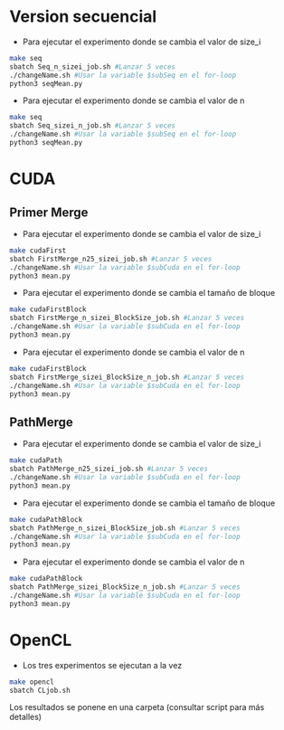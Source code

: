 # Version secuencial

- Para ejecutar el experimento donde se cambia el valor de size_i
```bash
make seq
sbatch Seq_n_sizei_job.sh #Lanzar 5 veces
./changeName.sh #Usar la variable $subSeq en el for-loop
python3 seqMean.py
``` 

- Para ejecutar el experimento donde se cambia el valor de n
```bash
make seq
sbatch Seq_sizei_n_job.sh #Lanzar 5 veces
./changeName.sh #Usar la variable $subSeq en el for-loop
python3 seqMean.py
```

# CUDA
## Primer Merge
- Para ejecutar el experimento donde se cambia el valor de size_i
```bash
make cudaFirst
sbatch FirstMerge_n25_sizei_job.sh #Lanzar 5 veces
./changeName.sh #Usar la variable $subCuda en el for-loop
python3 mean.py
```

- Para ejecutar el experimento donde se cambia el tamaño de bloque
```bash
make cudaFirstBlock
sbatch FirstMerge_n_sizei_BlockSize_job.sh #Lanzar 5 veces
./changeName.sh #Usar la variable $subCuda en el for-loop
python3 mean.py
```
- Para ejecutar el experimento donde se cambia el valor de n
```bash
make cudaFirstBlock
sbatch FirstMerge_sizei_BlockSize_n_job.sh #Lanzar 5 veces
./changeName.sh #Usar la variable $subCuda en el for-loop
python3 mean.py
```

## PathMerge
- Para ejecutar el experimento donde se cambia el valor de size_i
```bash
make cudaPath
sbatch PathMerge_n25_sizei_job.sh #Lanzar 5 veces
./changeName.sh #Usar la variable $subCuda en el for-loop
python3 mean.py
```

- Para ejecutar el experimento donde se cambia el tamaño de bloque
```bash
make cudaPathBlock
sbatch PathMerge_n_sizei_BlockSize_job.sh #Lanzar 5 veces
./changeName.sh #Usar la variable $subCuda en el for-loop
python3 mean.py
```
- Para ejecutar el experimento donde se cambia el valor de n
```bash
make cudaPathBlock
sbatch PathMerge_sizei_BlockSize_n_job.sh #Lanzar 5 veces
./changeName.sh #Usar la variable $subCuda en el for-loop
python3 mean.py
```
# OpenCL
- Los tres experimentos se ejecutan a la vez
```bash
make opencl
sbatch CLjob.sh
```

Los resultados se ponene en una carpeta (consultar script para más detalles)
